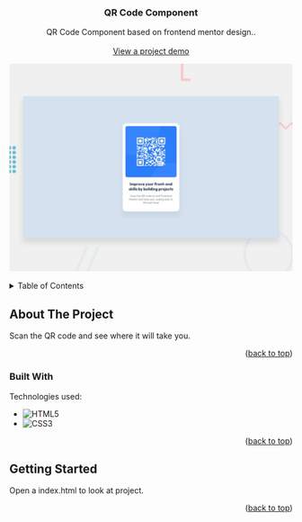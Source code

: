 <p id="readme-top"></p>
<div align="center">
  <h3 align="center">QR Code Component</h3>

  <p align="center">
     QR Code Component based on frontend mentor design..
    <br />
    <br />
    <a href="https://piqon.github.io/QRCode/">View a project demo</a>
  </p>

![My Image](images/desktop-preview.jpg)

</div>

<!-- TABLE OF CONTENTS -->
<details>
  <summary>Table of Contents</summary>
  <ol>
    <li>
      <a href="#about-the-project">About The Project</a>
      <ul>
        <li><a href="#built-with">Built With</a></li>
      </ul>
    </li>
    <li>
      <a href="#getting-started">Getting Started</a>
      <ul>
        <li><a href="#installation">Installation</a></li>
      </ul>
    </li>
  </ol>
</details>

<!-- ABOUT THE PROJECT -->

## About The Project

Scan the QR code and see where it will take you.

<p align="right">(<a href="#readme-top">back to top</a>)</p>

### Built With

Technologies used:

- ![HTML5](https://img.shields.io/badge/html5-%23E34F26.svg?style=for-the-badge&logo=html5&logoColor=white)
- ![CSS3](https://img.shields.io/badge/css3-%231572B6.svg?style=for-the-badge&logo=css3&logoColor=white)

<p align="right">(<a href="#readme-top">back to top</a>)</p>

<!-- GETTING STARTED -->

## Getting Started

Open a index.html to look at project.

<p align="right">(<a href="#readme-top">back to top</a>)</p>
